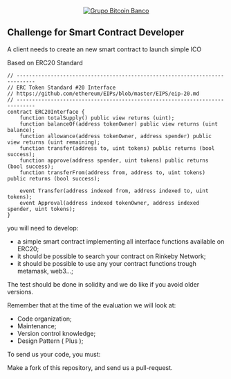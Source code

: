 <p align="center">
  <a href="https://www.btc-banco.com">
      <img src="https://s3.amazonaws.com/assinaturas-de-emails/btc.png" alt="Grupo Bitcoin Banco"/>
  </a>
</p>

## Challenge for Smart Contract Developer

A client needs to create an new smart contract to launch simple ICO

Based on ERC20 Standard 

```
// ----------------------------------------------------------------------------
// ERC Token Standard #20 Interface
// https://github.com/ethereum/EIPs/blob/master/EIPS/eip-20.md
// ----------------------------------------------------------------------------
contract ERC20Interface {
    function totalSupply() public view returns (uint);
    function balanceOf(address tokenOwner) public view returns (uint balance);
    function allowance(address tokenOwner, address spender) public view returns (uint remaining);
    function transfer(address to, uint tokens) public returns (bool success);
    function approve(address spender, uint tokens) public returns (bool success);
    function transferFrom(address from, address to, uint tokens) public returns (bool success);

    event Transfer(address indexed from, address indexed to, uint tokens);
    event Approval(address indexed tokenOwner, address indexed spender, uint tokens);
}
```

you will need to develop:

- a simple smart contract implementing all interface functions available on ERC20;
- it should be possible to search your contract on Rinkeby Network;
- it should be possible to use any your contract functions trough metamask, web3...;

The test should be done in solidity and we do like if you avoid older versions. 

Remember that at the time of the evaluation we will look at:

- Code organization;
- Maintenance;
- Version control knowledge;
- Design Pattern ( Plus );

To send us your code, you must:

Make a fork of this repository, and send us a pull-request.
